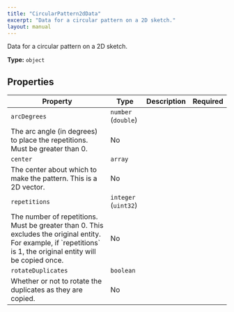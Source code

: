 ```yaml
---
title: "CircularPattern2dData"
excerpt: "Data for a circular pattern on a 2D sketch."
layout: manual
---
```


Data for a circular pattern on a 2D sketch.


**Type:** `object`




## Properties

| Property | Type | Description | Required |
|----------|------|-------------|----------|
| `arcDegrees` | `number` (`double`)
 | The arc angle (in degrees) to place the repetitions. Must be greater than 0. | No |
| `center` | `array`
 | The center about which to make the pattern. This is a 2D vector. | No |
| `repetitions` | `integer` (`uint32`)
 | The number of repetitions. Must be greater than 0. This excludes the original entity. For example, if &#x60;repetitions&#x60; is 1, the original entity will be copied once. | No |
| `rotateDuplicates` | `boolean`
 | Whether or not to rotate the duplicates as they are copied. | No |


